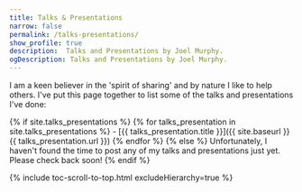 ```yaml
---
title: Talks & Presentations
narrow: false
permalink: /talks-presentations/
show_profile: true
description:  Talks and Presentations by Joel Murphy.
ogDescription: Talks and Presentations by Joel Murphy. 
---
```


I am a keen believer in the 'spirit of sharing' and by nature I like to help others. I've put this page together to list some of the talks and presentations I've done:

{% if site.talks_presentations %}
    {% for talks_presentation in site.talks_presentations %}
    - [{{ talks_presentation.title }}]({{ site.baseurl }}{{ talks_presentation.url }})
    {% endfor %}
{% else %}
Unfortunately, I haven't found the time to post any of my talks and presentations just yet. Please check back soon!
{% endif %}

{% include toc-scroll-to-top.html excludeHierarchy=true %}
